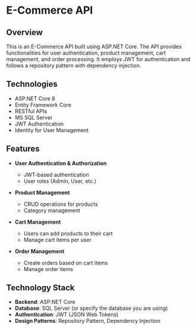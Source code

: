 # E-Commerce API




## Overview

This is an E-Commerce API built using ASP.NET Core. The API provides functionalities for user authentication, product management, cart management, and order processing. It employs JWT for authentication and follows a repository pattern with dependency injection.

## Technologies
* ASP.NET Core 8
* Entity Framework Core
* RESTful APIs
* MS SQL Server
* JWT Authentication
* Identity for User Management

## Features

- **User Authentication & Authorization**
  - JWT-based authentication
  - User roles (Admin, User, etc.)
  
- **Product Management**
  - CRUD operations for products
  - Category management

- **Cart Management**
  - Users can add products to their cart
  - Manage cart items per user

- **Order Management**
  - Create orders based on cart items
  - Manage order items

## Technology Stack

- **Backend**: ASP.NET Core
- **Database**: SQL Server (or specify the database you are using)
- **Authentication**: JWT (JSON Web Tokens)
- **Design Patterns**: Repository Pattern, Dependency Injection
